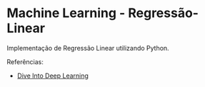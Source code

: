 # Machine Learning - Regressão-Linear
Implementação de Regressão Linear utilizando Python.

Referências:
- [Dive Into Deep Learning](https://pt.d2l.ai/chapter_linear-networks/index.html)

